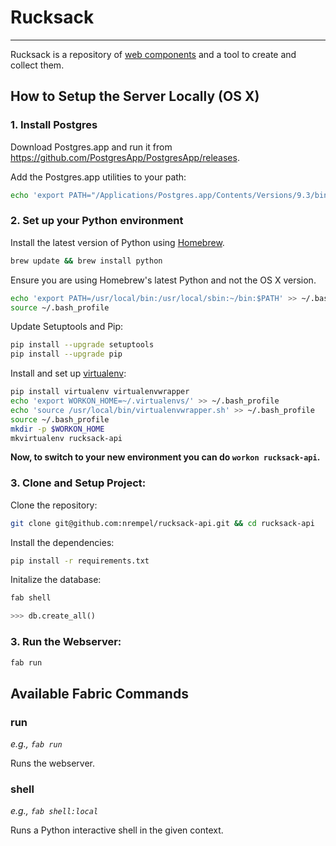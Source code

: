 # Rucksack
----------

Rucksack is a repository of [web components](http://www.w3.org/TR/components-intro/) and a tool to create and collect them.

## How to Setup the Server Locally (OS X)

### 1. Install Postgres

Download Postgres.app and run it from https://github.com/PostgresApp/PostgresApp/releases.

Add the Postgres.app utilities to your path:

```sh
echo 'export PATH="/Applications/Postgres.app/Contents/Versions/9.3/bin:$PATH"' >> ~/.bash_profile
```

### 2. Set up your Python environment

Install the latest version of Python using [Homebrew](http://brew.sh/).

```sh
brew update && brew install python
```

Ensure you are using Homebrew's latest Python and not the OS X version.

```sh
echo 'export PATH=/usr/local/bin:/usr/local/sbin:~/bin:$PATH' >> ~/.bash_profile
source ~/.bash_profile
```

Update Setuptools and Pip:

```sh
pip install --upgrade setuptools
pip install --upgrade pip
```

Install and set up [virtualenv](https://pypi.python.org/pypi/virtualenv):

```sh
pip install virtualenv virtualenvwrapper
echo 'export WORKON_HOME=~/.virtualenvs/' >> ~/.bash_profile
echo 'source /usr/local/bin/virtualenvwrapper.sh' >> ~/.bash_profile
source ~/.bash_profile
mkdir -p $WORKON_HOME
mkvirtualenv rucksack-api
```

**Now, to switch to your new environment you can do `workon rucksack-api`.**

### 3. Clone and Setup Project:

Clone the repository:

```sh
git clone git@github.com:nrempel/rucksack-api.git && cd rucksack-api
```

Install the dependencies:

```sh
pip install -r requirements.txt
```

Initalize the database:

```sh
fab shell
```
```python
>>> db.create_all()
```

### 3. Run the Webserver:

```sh
fab run
```

## Available Fabric Commands

### run

*e.g., `fab run`*

Runs the webserver.

### shell

*e.g., `fab shell:local`*

Runs a Python interactive shell in the given context.

